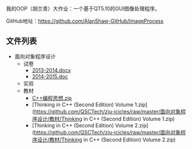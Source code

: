 我的OOP（胡兰青）大作业：一个基于QT5.10的GUI图像处理程序。

GitHub地址：https://github.com/AlanShaw-GitHub/ImageProcess


## 文件列表

- 面向对象程序设计
    - 试卷
        - [2013-2014.docx](https://github.com/QSCTech/zju-icicles/raw/master/面向对象程序设计/试卷/2013-2014.docx)
        - [2014-2015.doc](https://github.com/QSCTech/zju-icicles/raw/master/面向对象程序设计/试卷/2014-2015.doc)
    - 实验
    - 教材
        - [C++编程思想.zip](https://github.com/QSCTech/zju-icicles/raw/master/面向对象程序设计/教材/C++编程思想.zip)
        - [Thinking  in C++ (Second Edition) Volume 1.zip](https://github.com/QSCTech/zju-icicles/raw/master/面向对象程序设计/教材/Thinking  in C++ (Second Edition) Volume 1.zip)
        - [Thinking  in C++ (Second Edition) Volume 2.zip](https://github.com/QSCTech/zju-icicles/raw/master/面向对象程序设计/教材/Thinking  in C++ (Second Edition) Volume 2.zip)
